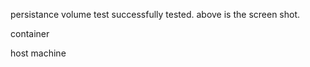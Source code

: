 persistance volume test successfully tested. above is the screen shot.
 
container
 
host machine
 

